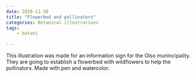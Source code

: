 ```yaml
---
date: 2020-11-30
title: "Flowerbed and pollinators"
categories: Botanical illustrations
tags:
    - botani  
    
---
```

This illustration was made for an information sign for the Olso munincipality. They are going to establish a flowerbed with wildflowers to help the pollinators. Made with pen and watercolor.